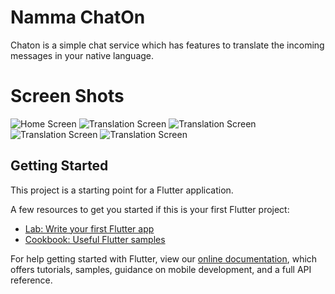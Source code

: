 # Namma ChatOn

Chaton is a simple chat service which has features to translate the incoming messages in your native language.

# Screen Shots
![Home Screen](screen_shots/Screenshot_2019-06-01-18-19-59-883_com.flutterhackathon.chat_on.png)
![Translation Screen](screen_shots/Screenshot_2019-06-01-18-21-45-419_com.flutterhackathon.chat_on.png)
![Translation Screen](screen_shots/Screenshot_2019-06-01-18-21-53-587_com.flutterhackathon.chat_on.png)
![Translation Screen](screen_shots/Screenshot_2019-06-01-18-43-24-387_com.flutterhackathon.chat_on.png)
![Translation Screen](screen_shots/flutter_hac1.png)

## Getting Started

This project is a starting point for a Flutter application.

A few resources to get you started if this is your first Flutter project:

- [Lab: Write your first Flutter app](https://flutter.dev/docs/get-started/codelab)
- [Cookbook: Useful Flutter samples](https://flutter.dev/docs/cookbook)

For help getting started with Flutter, view our 
[online documentation](https://flutter.dev/docs), which offers tutorials, 
samples, guidance on mobile development, and a full API reference.
